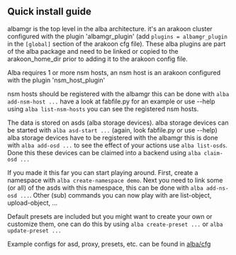 Quick install guide
----------------

albamgr is the top level in the alba architecture.
it's an arakoon cluster configured with the plugin 'albamgr_plugin'
(add `plugins = albamgr_plugin ` in the `[global]` section of the arakoon cfg file).
These alba plugins are part of the alba package and need to be linked or copied
to the arakoon_home_dir prior to adding it to the arakoon config file.

Alba requires 1 or more nsm hosts,
an nsm host is an arakoon configured with the plugin 'nsm_host_plugin'

nsm hosts should be registered with the albamgr
this can be done with `alba add-nsm-host ...`
have a look at fabfile.py for an example or use --help
using `alba list-nsm-hosts` you can see the registered nsm hosts.

The data is stored on asds (alba storage devices).
alba storage devices can be started with `alba asd-start ...`
(again, look fabfile.py or use --help)
alba storage devices have to be registered with the albamgr
this is done with `alba add-osd ...`
to see the effect of your actions use `alba list-osds`.
Done this these devices can be claimed into a backend using `alba claim-osd ...`

If you made it this far you can start playing around.
First, create a namespace with `alba create-namespace demo`.
Next you need to link some (or all) of the asds with this namespace,
this can be done with `alba add-ns-osd ...`.
Other (sub) commands you can now play with are list-object, upload-object, ...


Default presets are included but you might want to create your own or customize
them, one can do this by using `alba create-preset ...` or `alba update-preset ...`

Example configs for asd, proxy, presets, etc. can be found in [alba/cfg](https://github.com/openvstorage/alba/tree/master/cfg)
